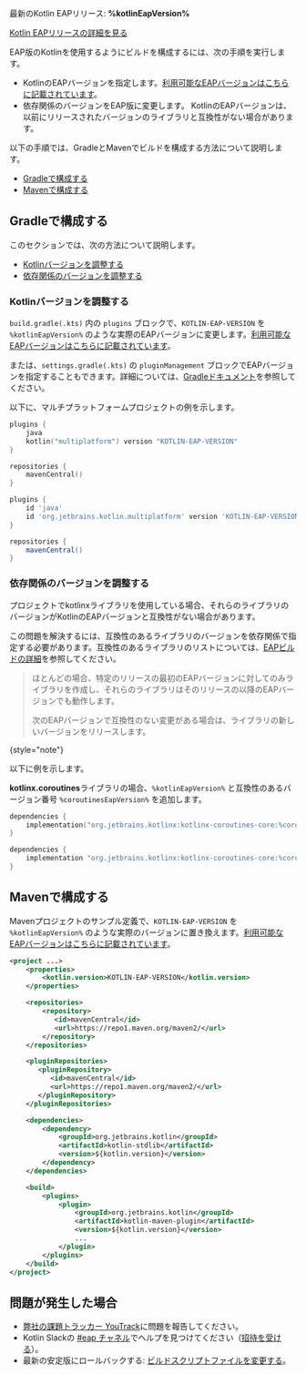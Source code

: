 [//]: # (title: EAP版のビルドを構成する)

<tldr>
    <!-- <p>No preview versions are currently available</p> -->
    <p>最新のKotlin EAPリリース: <strong>%kotlinEapVersion%</strong></p>
    <p><a href="eap.md#build-details">Kotlin EAPリリースの詳細を見る</a></p>
</tldr>

EAP版のKotlinを使用するようにビルドを構成するには、次の手順を実行します。

* KotlinのEAPバージョンを指定します。[利用可能なEAPバージョンはこちらに記載されています](eap.md#build-details)。
* 依存関係のバージョンをEAP版に変更します。
KotlinのEAPバージョンは、以前にリリースされたバージョンのライブラリと互換性がない場合があります。

以下の手順では、GradleとMavenでビルドを構成する方法について説明します。

* [Gradleで構成する](#configure-in-gradle)
* [Mavenで構成する](#configure-in-maven)

## Gradleで構成する

このセクションでは、次の方法について説明します。

* [Kotlinバージョンを調整する](#adjust-the-kotlin-version)
* [依存関係のバージョンを調整する](#adjust-versions-in-dependencies)

### Kotlinバージョンを調整する

`build.gradle(.kts)` 内の `plugins` ブロックで、`KOTLIN-EAP-VERSION` を `%kotlinEapVersion%` のような実際のEAPバージョンに変更します。[利用可能なEAPバージョンはこちらに記載されています](eap.md#build-details)。

または、`settings.gradle(.kts)` の `pluginManagement` ブロックでEAPバージョンを指定することもできます。詳細については、[Gradleドキュメント](https://docs.gradle.org/current/userguide/plugins.html#sec:plugin_version_management)を参照してください。

以下に、マルチプラットフォームプロジェクトの例を示します。

<tabs group="build-script">
<tab title="Kotlin" group-key="kotlin">

```kotlin
plugins {
    java
    kotlin("multiplatform") version "KOTLIN-EAP-VERSION"
}

repositories {
    mavenCentral()
}
```

</tab>
<tab title="Groovy" group-key="groovy">

```groovy
plugins {
    id 'java'
    id 'org.jetbrains.kotlin.multiplatform' version 'KOTLIN-EAP-VERSION'
}

repositories {
    mavenCentral()
}
```

</tab>
</tabs>

### 依存関係のバージョンを調整する

プロジェクトでkotlinxライブラリを使用している場合、それらのライブラリのバージョンがKotlinのEAPバージョンと互換性がない場合があります。

この問題を解決するには、互換性のあるライブラリのバージョンを依存関係で指定する必要があります。互換性のあるライブラリのリストについては、[EAPビルドの詳細](eap.md#build-details)を参照してください。

> ほとんどの場合、特定のリリースの最初のEAPバージョンに対してのみライブラリを作成し、それらのライブラリはそのリリースの以降のEAPバージョンでも動作します。
>
> 次のEAPバージョンで互換性のない変更がある場合は、ライブラリの新しいバージョンをリリースします。
>
{style="note"}

以下に例を示します。

**kotlinx.coroutines**ライブラリの場合、`%kotlinEapVersion%` と互換性のあるバージョン番号 `%coroutinesEapVersion%` を追加します。

<tabs group="build-script">
<tab title="Kotlin" group-key="kotlin">

```kotlin
dependencies {
    implementation("org.jetbrains.kotlinx:kotlinx-coroutines-core:%coroutinesEapVersion%")
}
```

</tab>
<tab title="Groovy" group-key="groovy">

```groovy
dependencies {
    implementation "org.jetbrains.kotlinx:kotlinx-coroutines-core:%coroutinesEapVersion%"
}
```

</tab>
</tabs>

## Mavenで構成する

Mavenプロジェクトのサンプル定義で、`KOTLIN-EAP-VERSION` を `%kotlinEapVersion%` のような実際のバージョンに置き換えます。[利用可能なEAPバージョンはこちらに記載されています](eap.md#build-details)。

```xml
<project ...>
    <properties>
        <kotlin.version>KOTLIN-EAP-VERSION</kotlin.version>
    </properties>

    <repositories>
        <repository>
           <id>mavenCentral</id>
           <url>https://repo1.maven.org/maven2/</url>
        </repository>
    </repositories>

    <pluginRepositories>
       <pluginRepository>
          <id>mavenCentral</id>
          <url>https://repo1.maven.org/maven2/</url>
       </pluginRepository>
    </pluginRepositories>

    <dependencies>
        <dependency>
            <groupId>org.jetbrains.kotlin</groupId>
            <artifactId>kotlin-stdlib</artifactId>
            <version>${kotlin.version}</version>
        </dependency>
    </dependencies>

    <build>
        <plugins>
            <plugin>
                <groupId>org.jetbrains.kotlin</groupId>
                <artifactId>kotlin-maven-plugin</artifactId>
                <version>${kotlin.version}</version>
                ...
            </plugin>
        </plugins>
    </build>
</project>
```

## 問題が発生した場合

* [弊社の課題トラッカー YouTrack](https://kotl.in/issue)に問題を報告してください。
* Kotlin Slackの [#eap チャネル](https://app.slack.com/client/T09229ZC6/C0KLZSCHF)でヘルプを見つけてください（[招待を受ける](https://surveys.jetbrains.com/s3/kotlin-slack-sign-up)）。
* 最新の安定版にロールバックする: [ビルドスクリプトファイルを変更する](#adjust-the-kotlin-version)。